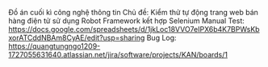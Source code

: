 Đồ án cuối kì công nghệ thông tin
Chủ đề: Kiểm thử tự động trang web bán hàng điện tử sử dụng Robot Framework kết hợp Selenium
Manual Test: https://docs.google.com/spreadsheets/d/1jkLoc18VVO7eIPX6b4K7BPWsKbxorATCddNBAm8CyAE/edit?usp=sharing
Bug Log: https://quangtungngo1209-1727055631640.atlassian.net/jira/software/projects/KAN/boards/1
